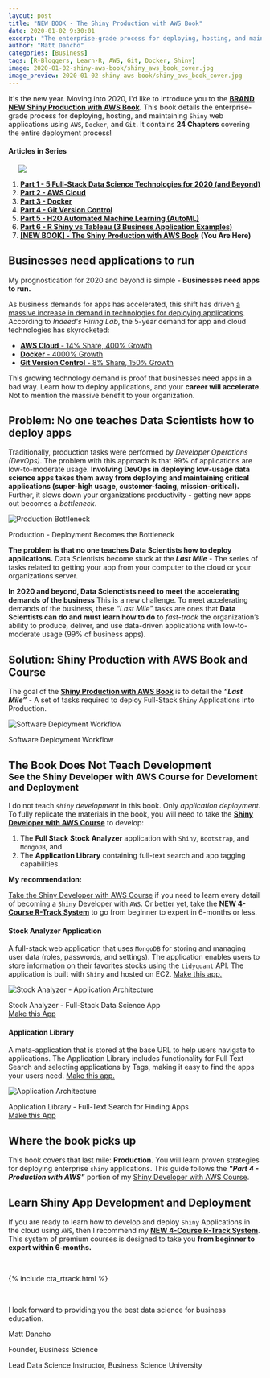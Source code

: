```yaml
---
layout: post
title: "NEW BOOK - The Shiny Production with AWS Book"
date: 2020-01-02 9:30:01
excerpt: "The enterprise-grade process for deploying, hosting, and maintaining Shiny web applications using AWS, Docker, and Git."
author: "Matt Dancho"
categories: [Business]
tags: [R-Bloggers, Learn-R, AWS, Git, Docker, Shiny]
image: 2020-01-02-shiny-aws-book/shiny_aws_book_cover.jpg
image_preview: 2020-01-02-shiny-aws-book/shiny_aws_book_cover.jpg
---
```


<p class="lead">It's the new year. Moving into 2020, I'd like to introduce you to the <a href="https://business-science.github.io/shiny-production-with-aws-book/" target="_blank"><strong>BRAND NEW Shiny Production with AWS Book</strong></a>. This book details the enterprise-grade process for deploying, hosting, and maintaining <code>Shiny</code> web applications using <code>AWS</code>, <code>Docker</code>, and <code>Git</code>. It contains <strong>24 Chapters</strong> covering the entire deployment process!</p>


#### Articles in Series

<div class="pull-right hidden-xs" style="width:50%; margin-left:20px;">
  <img class="img-responsive" src="/assets/2020-01-13-h2o/full_stack_data_science_technologies.jpg"> 
</div>

1. [__Part 1 - 5 Full-Stack Data Science Technologies for 2020 (and Beyond)__](https://www.business-science.io/business/2019/12/09/data-science-technologies.html)
2. [__Part 2 - AWS Cloud__ ](https://www.business-science.io/business/2019/11/13/data-science-with-aws.html)
3. [__Part 3 - Docker__](https://www.business-science.io/business/2019/11/22/docker-for-data-science.html)
4. [__Part 4 - Git Version Control__](https://www.business-science.io/business/2019/12/09/git-for-apps.html)
5. [__Part 5 - H2O Automated Machine Learning (AutoML)__](https://www.business-science.io/business/2020/01/13/five-reasons-to-learn-h2o-machine-learning.html) 
6. [__Part 6 - R Shiny vs Tableau (3 Business Application Examples)__](https://www.business-science.io/business/2020/03/09/shiny-vs-tableau.html) 
7. [__\[NEW BOOK\] - The Shiny Production with AWS Book__](https://www.business-science.io/business/2020/01/02/shiny-production-with-aws-docker-git-book.html) __(You Are Here)__



## Businesses need applications to run

My prognostication for 2020 and beyond is simple - __Businesses need apps to run.__

As business demands for apps has accelerated, this shift has driven [a massive increase in demand in technologies for deploying applications](https://www.business-science.io/business/2019/12/09/data-science-technologies.html). According to _Indeed's Hiring Lab_, the 5-year demand for app and cloud technologies has skyrocketed:

- [__AWS Cloud__ - 14% Share, 400% Growth](https://www.business-science.io/business/2019/11/13/data-science-with-aws.html)
- [__Docker__ - 4000% Growth](https://www.business-science.io/business/2019/11/22/docker-for-data-science.html)
- [__Git Version Control__ - 8% Share, 150% Growth](https://www.business-science.io/business/2019/12/09/git-for-apps.html)

This growing technology demand is proof that businesses need apps in a bad way. Learn how to deploy applications, and your __career will accelerate.__ Not to mention the massive benefit to your organization. 

## Problem: No one teaches Data Scientists how to deploy apps

Traditionally, production tasks were performed by _Developer Operations (DevOps)_. The problem with this approach is that 99% of applications are low-to-moderate usage. __Involving DevOps in deploying low-usage data science apps takes them away from deploying and maintaining critical applications (super-high usage, customer-facing, mission-critical).__ Further, it slows down your organizations productivity - getting new apps out becomes a _bottleneck_. 

![Production Bottleneck](/assets/2020-01-02-shiny-aws-book/production_bottleneck.jpg)

<p class="date text-center">
Production - Deployment Becomes the Bottleneck
</p>

__The problem is that no one teaches Data Scientists how to deploy applications.__ Data Scientists become stuck at the ___Last Mile___ - The series of tasks related to getting your app from your computer to the cloud or your organizations server. 

__In 2020 and beyond, Data Scienctists need to meet the accelerating demands of the business__ This is a new challenge. To meet accelerating demands of the business, these _“Last Mile”_ tasks are ones that __Data Scientists can do and must learn how to do__ to _fast-track_ the organization’s ability to produce, deliver, and use data-driven applications with low-to-moderate usage (99% of business apps).


## Solution: Shiny Production with AWS Book and Course

The goal of the [__Shiny Production with AWS Book__](https://business-science.github.io/shiny-production-with-aws-book/) is to detail the ___“Last Mile”___ - A set of tasks required to deploy Full-Stack `Shiny` Applications into Production.

![Software Deployment Workflow](/assets/2020-01-02-shiny-aws-book/software_deployment_workflow.jpg)

<p class="date text-center">
Software Deployment Workflow
</p>



<h2>The Book Does Not Teach Development<br><small>See the Shiny Developer with AWS Course for Develoment and Deployment</small></h2>

I do not teach _`shiny` development_ in this book. Only _application deployment_. To fully replicate the materials in the book, you will need to take the [__Shiny Developer with AWS Course__](https://university.business-science.io/p/expert-shiny-developer-with-aws-course-ds4b-202a-r/) to develop:

1. The __Full Stack Stock Analyzer__ application with `Shiny`, `Bootstrap`, and `MongoDB`, and
2. The __Application Library__ containing full-text search and app tagging capabilities.

__My recommendation:__ 

[Take the Shiny Developer with AWS Course](https://university.business-science.io/p/expert-shiny-developer-with-aws-course-ds4b-202a-r/) if you need to learn every detail of becoming a `Shiny` Developer with `AWS`. Or better yet, take the [__NEW 4-Course R-Track System__](https://university.business-science.io/p/4-course-bundle-machine-learning-and-web-applications-r-track-101-102-201-202a/?coupon_code=DS4B15) to go from beginner to expert in 6-months or less. 

#### Stock Analyzer Application

A full-stack web application that uses `MongoDB` for storing and managing user data (roles, passwords, and settings). The application enables users to store information on their favorites stocks using the `tidyquant` API. The application is built with `Shiny` and hosted on EC2. [Make this app.](https://university.business-science.io/p/expert-shiny-developer-with-aws-course-ds4b-202a-r/)

![Stock Analyzer - Application Architecture](/assets/2020-01-02-shiny-aws-book/application_architecture.jpg)

<p class="date text-center">
Stock Analyzer - Full-Stack Data Science App<br>
<a href="https://university.business-science.io/p/expert-shiny-developer-with-aws-course-ds4b-202a-r/" target="_blank">Make this App</a>
</p>

#### Application Library

A meta-application that is stored at the base URL to help users navigate to applications. The Application Library includes functionality for Full Text Search and selecting applications by Tags, making it easy to find the apps your users need. [Make this app.](https://university.business-science.io/p/expert-shiny-developer-with-aws-course-ds4b-202a-r/) 

![Application Architecture](/assets/2020-01-02-shiny-aws-book/app_library_full_text_search.jpg)

<p class="date text-center">
Application Library - Full-Text Search for Finding Apps<br>
<a href="https://university.business-science.io/p/expert-shiny-developer-with-aws-course-ds4b-202a-r/" target="_blank">Make this App</a>
</p>

## Where the book picks up

This book covers that last mile: __Production.__ You will learn proven strategies for deploying enterprise `shiny` applications. This guide follows the ___"Part 4 - Production with AWS"___ portion of my [Shiny Developer with AWS Course](https://university.business-science.io/p/expert-shiny-developer-with-aws-course-ds4b-202a-r/).

## Learn Shiny App Development and Deployment

If you are ready to learn how to develop and deploy `Shiny` Applications in the cloud using `AWS`, then I recommend my [__NEW 4-Course R-Track System__](https://university.business-science.io/p/4-course-bundle-machine-learning-and-web-applications-r-track-101-102-201-202a/?coupon_code=DS4B15). This system of premium courses is designed to take you __from beginner to expert within 6-months.__ 

<br>

{% include cta_rtrack.html %}

<br>

I look forward to providing you the best data science for business education. 

Matt Dancho

Founder, Business Science

Lead Data Science Instructor, Business Science University